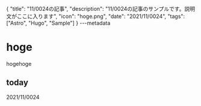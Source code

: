 {
  "title": "11/0024の記事",
  "description": "11/0024の記事のサンプルです。説明文がここに入ります",
  "icon": "hoge.png",
  "date": "2021/11/0024",
  "tags": ["Astro", "Hugo", "Sample"]
}
---metadata

# hoge
hogehoge

## today
2021/11/0024